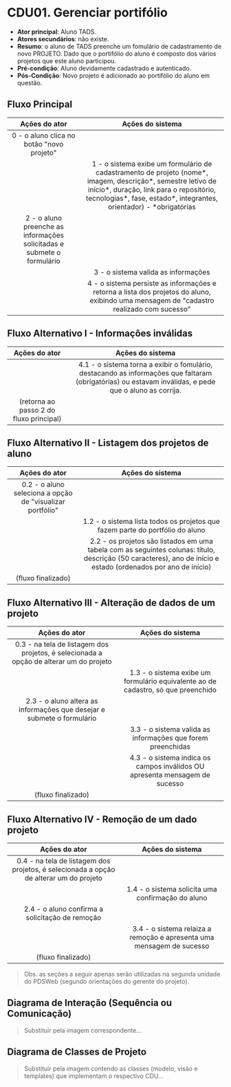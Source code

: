 # CDU01. Gerenciar portifólio 

- **Ator principal**: Aluno TADS.
- **Atores secundários**: não existe. 
- **Resumo**: o aluno de TADS preenche um fomulário de cadastramento de novo PROJETO. Dado que o portifólio do aluno é composto dos vários projetos que este aluno participou.
- **Pré-condição**: Aluno devidamente cadastrado e autenticado.
- **Pós-Condição**: Novo projeto é adicionado ao portifólio do aluno em questão.

## Fluxo Principal
| Ações do ator | Ações do sistema |
| :-----------: | :--------------: | 
| 0 - o aluno clica no botão "novo projeto" | |  
| | 1 - o sistema exibe um formulário de cadastramento de projeto (nome*, imagem, descrição*, semestre letivo de início*, duração, link para o repositório, tecnologias*, fase, estado*, integrantes, orientador) - *obrigatórias |
| 2 - o aluno preenche as informações solicitadas e submete o formulário | |
| | 3 - o sistema valida as informações |
| | 4 - o sistema persiste as informações e retorna a lista dos projetos do aluno, exibindo uma mensagem de "cadastro realizado com sucesso" | 

## Fluxo Alternativo I - Informações inválidas
| Ações do ator | Ações do sistema |
| :-----------: | :--------------: | 
| | 4.1 - o sistema torna a exibir o fomulário, destacando as informações que faltaram (obrigatórias) ou estavam inválidas, e pede que o aluno as corrija. |  
| (retorna ao passo 2 do fluxo principal) | |

## Fluxo Alternativo II - Listagem dos projetos de aluno
| Ações do ator | Ações do sistema |
| :-----------: | :--------------: | 
| 0.2 - o aluno seleciona a opção de "visualizar portfólio" | |  
| | 1.2 - o sistema lista todos os projetos que fazem parte do portfólio do aluno |
| | 2.2 - os projetos são listados em uma tabela com as seguintes colunas: título, descrição (50 caracteres), ano de início e estado (ordenados por ano de início) |
| (fluxo finalizado) ||  

## Fluxo Alternativo III - Alteração de dados de um projeto
| Ações do ator | Ações do sistema |
| :-----------: | :--------------: | 
| 0.3 - na tela de listagem dos projetos, é selecionada a opção de alterar um do projeto | |  
| | 1.3 - o sistema exibe um formulário equivalente ao de cadastro, só que preenchido |
| 2.3 - o aluno altera as informações que desejar e submete o formulário | |
| | 3.3 - o sistema valida as informações que forem preenchidas |
| | 4.3 - o sistema indica os campos inválidos OU apresenta mensagem de sucesso |
| (fluxo finalizado) | |

## Fluxo Alternativo IV - Remoção de um dado projeto
| Ações do ator | Ações do sistema |
| :-----------: | :--------------: | 
| 0.4 - na tela de listagem dos projetos, é selecionada a opção de alterar um do projeto | |  
| | 1.4 - o sistema solicita uma confirmação do aluno |
| 2.4 - o aluno confirma a solicitação de remoção | |
| | 3.4 - o sistema relaiza a remoção e apresenta uma mensagem de sucesso |
| (fluxo finalizado) | |  

> Obs. as seções a seguir apenas serão utilizadas na segunda unidade do PDSWeb (segundo orientações do gerente do projeto).

## Diagrama de Interação (Sequência ou Comunicação)

> Substituir pela imagem correspondente...

## Diagrama de Classes de Projeto

> Substituir pela imagem contendo as classes (modelo, visão e templates) que implementam o respectivo CDU...